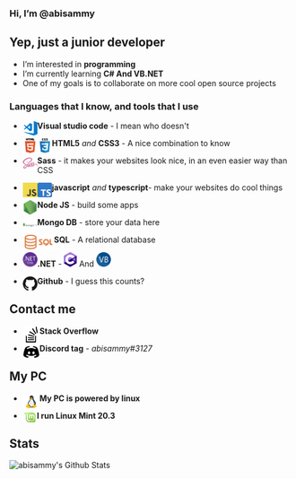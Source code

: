 ### Hi, I’m **@abisammy**

## Yep, just a junior developer

-   I’m interested in **programming**
-   I’m currently learning **C# And VB.NET**
-   One of my goals is to collaborate on more cool open source projects

### Languages that I know, and tools that I use

-   <img align="left" alt="Visual Studio Code" width="26px" src="images/visual-studio-code.png" /> **Visual studio code** - I mean who doesn't

-   <img align="left" alt="HTML5" width="26px" src="images/html.png" /><img align="left" alt="CSS3" width="26px" src="images/css.png" />**HTML5** _and_ **CSS3** - A nice combination to know

-   <img align="left" alt="Sass" width="26px" src="images/sass.png" /> **Sass** - it makes your websites look nice, in an even easier way than CSS

-   <img align="left" alt="javascript" width="26px" src="images/javascript.png" /><img align="left" alt="typescript" width="26px" src="images/typescipt.png" />
    **javascript** _and_ **typescript**- make your websites do cool things

-   <img align="left" alt="Node JS" width="26px" src="images/nodejs.png" /> **Node JS** - build some apps

-   <img align="left" alt="Mongo DB" width="26px" src="images/mongodb.png" /> **Mongo DB** - store your data here
-   <img align="left" alt="SQL" height="26px" src="images/sql.png" /> **SQL** - A relational database
-   <img align="left" alt="Dotnet" height="26px" src="images/dotnet.png" /> **.NET** - <img  alt="C Sharp" height="26px" src="images/csharp.png" /> And <img  alt="Visual Basic" height="26px" src="images/vbdotnet.png" />

-   [<img align="left" alt="Github" width="26px" src="images/github.png" />][github] **Github** - I guess this counts?

## Contact me

-   [<img src="images/stackoverflow.png" align="left" height="30" />][stackoverflow] **Stack Overflow**

-   <img src="images/discord-logo.png" align="left"/> **Discord tag** - _abisammy#3127_

## My PC

-   **My PC is powered by linux** <img align="left" src="images/linux.png"/>

-   **I run Linux Mint 20.3** [<img align="left" src="images/linux_mint.png" height=23 />][linux_mint]

## Stats

<img align="left" alt="abisammy's Github Stats" src="https://github-readme-stats.vercel.app/api?username=abisammy&show_icons=true&hide_border=true" />

[github]: https://github.com/abisammy
[linux_mint]: https://linuxmint.com/
[stackoverflow]: https://stackoverflow.com/users/14965364/abisammy
